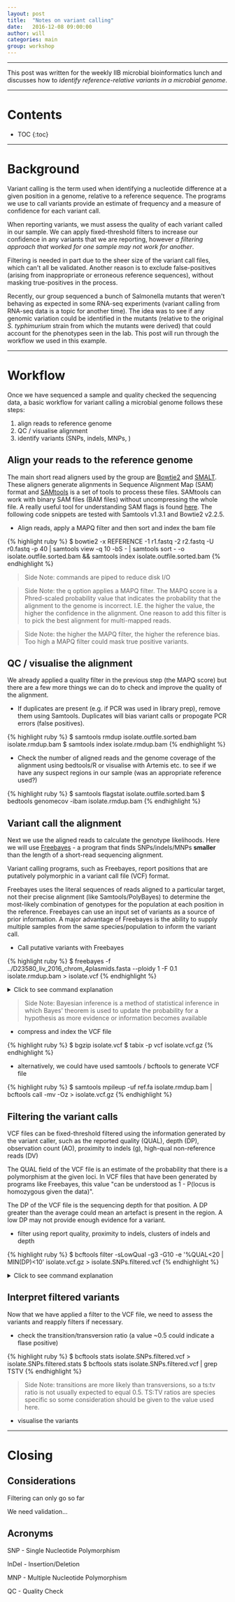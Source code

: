 ```yaml
---
layout: post
title:  "Notes on variant calling"
date:   2016-12-08 09:00:00
author: will
categories: main
group: workshop
---
```


---

This post was written for the weekly IIB microbial bioinformatics lunch and discusses how to *identify reference-relative variants in a microbial genome*.

---

<h1>Contents</h1>

* TOC
{:toc}

---

# Background

Variant calling is the term used when identifying a nucleotide difference at a given position in a genome, relative to a reference sequence. The programs we use to call variants provide an estimate of frequency and a measure of confidence for each variant call.

When reporting variants, we must assess the quality of each variant called in our sample. We can apply fixed-threshold filters to increase our confidence in any variants that we are reporting, however *a filtering approach that worked for one sample may not work for another*.

Filtering is needed in part due to the sheer size of the variant call files, which can't all be validated. Another reason is to exclude false-positives (arising from inappropriate or erroneous reference sequences), without masking true-positives in the process.

Recently, our group sequenced a bunch of Salmonella mutants that weren't behaving as expected in some RNA-seq experiments (variant calling from RNA-seq data is a topic for another time). The idea was to see if any genomic variation could be identified in the mutants (relative to the original *S. typhimurium* strain from which the mutants were derived) that could account for the phenotypes seen in the lab. This post will run through the workflow we used in this example.


---

# Workflow

Once we have sequenced a sample and quality checked the sequencing data, a basic workflow for variant calling a microbial genome follows these steps:

1.	align reads to reference genome
2.	QC / visualise alignment
3.	identify variants (SNPs, indels, MNPs, )


## Align your reads to the reference genome

The main short read aligners used by the group are [Bowtie2][bowtie2] and [SMALT][smalt]. These aligners generate alignments in Sequence Alignment Map (SAM) format and [SAMtools][samtools] is a set of tools to process these files. SAMtools can work with binary SAM files (BAM files) without uncompressing the whole file. A really useful tool for understanding SAM flags is found [here][picard_sam_flags]. The following code snippets are tested with Samtools v1.3.1 and Bowtie2 v2.2.5.

* Align reads, apply a MAPQ filter and then sort and index the bam file

{% highlight ruby %}
$ bowtie2 -x REFERENCE -1 r1.fastq -2 r2.fastq -U r0.fastq -p 40 | samtools view -q 10 -bS - | samtools sort - -o isolate.outfile.sorted.bam && samtools index isolate.outfile.sorted.bam
{% endhighlight %}

> Side Note:	commands are piped to reduce disk I/O

> Side Note:	the q option applies a MAPQ filter. The MAPQ score is a Phred-scaled probability value that indicates the probability that the alignment to the genome is incorrect. I.E. the higher the value, the higher the confidence in the alignment. One reason to add this filter is to pick the best alignment for multi-mapped reads.

> Side Note:	the higher the MAPQ filter, the higher the reference bias. Too high a MAPQ filter could mask true positive variants.


## QC / visualise the alignment

We already applied a quality filter in the previous step (the MAPQ score) but there are a few more things we can do to check and improve the quality of the alignment.

* If duplicates are present (e.g. if PCR was used in library prep), remove them using Samtools. Duplicates will bias variant calls or propogate PCR errors (false positives).

{% highlight ruby %}
$ samtools rmdup isolate.outfile.sorted.bam isolate.rmdup.bam
$ samtools index isolate.rmdup.bam
{% endhighlight %}

* Check the number of aligned reads and the genome coverage of the alignment using bedtools/R or visualise with Artemis etc. to see if we have any suspect regions in our sample (was an appropriate reference used?)

{% highlight ruby %}
$ samtools flagstat isolate.outfile.sorted.bam
$ bedtools genomecov -ibam isolate.rmdup.bam
{% endhighlight %}


## Variant call the alignment

Next we use the aligned reads to calculate the genotype likelihoods. Here we will use [Freebayes][freebayes] - a program that finds SNPs/indels/MNPs **smaller** than the length of a short-read sequencing alignment.

Variant calling programs, such as Freebayes, report positions that are putatively polymorphic in a variant call file (VCF) format.

Freebayes uses the literal sequences of reads aligned to a particular target, not their precise alignment (like Samtools/PolyBayes) to determine the most-likely combination of genotypes for the population at each position in the reference. Freebayes can use an input set of variants as a source of prior information. A major advantage of Freebayes is the ability to supply multiple samples from the same species/population to inform the variant call.

* Call putative variants with Freebayes

{% highlight ruby %}
$ freebayes -f ../D23580_liv_2016_chrom_4plasmids.fasta --ploidy 1 -F 0.1 isolate.rmdup.bam > isolate.vcf
{% endhighlight %}

<details>
<summary>Click to see command explanation</summary>
{% highlight ruby %}
ploidy = 1	Indicates that the sample should be genotyped as haploid
F = 0.1 	Require at least this fraction of observations supporting an alternate allele within a single individual in the in order to evaluate the position.
{% endhighlight %}
</details>

> Side Note:	Bayesian inference is a method of statistical inference in which Bayes' theorem is used to update the probability for a hypothesis as more evidence or information becomes available

* compress and index the VCF file

{% highlight ruby %}
$ bgzip isolate.vcf
$ tabix -p vcf isolate.vcf.gz
{% endhighlight %}

* alternatively, we could have used samtools / bcftools to generate VCF file

{% highlight ruby %}
$ samtools mpileup -uf ref.fa isolate.rmdup.bam | bcftools call -mv -Oz > isolate.vcf.gz
{% endhighlight %}


## Filtering the variant calls

VCF files can be fixed-threshold filtered using the information generated by the variant caller, such as the reported quality (QUAL), depth (DP), observation count (AO), proximity to indels (g), high-qual non-reference reads (DV)

The QUAL field of the VCF file is an estimate of the probability that there is a polymorphism at the given loci. In VCF files that have been generated by programs like Freebayes, this value "can be understood as 1 - P(locus is homozygous given the data)".

The DP of the VCF file is the sequencing depth for that position. A DP greater than the average could mean an artefact is present in the region. A low DP may not provide enough evidence for a variant.

* filter using report quality, proximity to indels, clusters of indels and depth

{% highlight ruby %}
$ bcftools filter -sLowQual -g3 -G10 -e '%QUAL<20 | MIN(DP)<10' isolate.vcf.gz > isolate.SNPs.filtered.vcf
{% endhighlight %}

<details>
<summary>Click to see command explanation</summary>
{% highlight ruby %}
g = 3		filter SNPs within 3 base pairs of an indel
G = 10		filter clusters of indels separated by 10 or fewer base pairs allowing only one to pass
e		exclude the expression %QUAL<20 | MIN(DP)<10 (exclude SNPs with quality score <10 and site coverage depth <10)
{% endhighlight %}
</details>


## Interpret filtered variants

Now that we have applied a filter to the VCF file, we need to assess the variants and reapply filters if necessary.

* check the transition/transversion ratio (a value ~0.5 could indicate a flase positive)

{% highlight ruby %}
$ bcftools stats isolate.SNPs.filtered.vcf > isolate.SNPs.filtered.stats
$ bcftools stats isolate.SNPs.filtered.vcf | grep TSTV
{% endhighlight %}

> Side Note: transitions are more likely than transversions, so a ts:tv ratio is not usually expected to equal 0.5. TS:TV ratios are species specific so some consideration should be given to the value used here.

* visualise the variants


---

# Closing

## Considerations

Filtering can only go so far

We need validation...


## Acronyms

SNP	-	Single Nucleotide Polymorphism

InDel	-	Insertion/Deletion

MNP	-	Multiple Nucleotide Polymorphism

QC	-	Quality Check

[bowtie2]: http://bowtie-bio.sourceforge.net/bowtie2/manual.shtml
[smalt]: http://www.sanger.ac.uk/science/tools/smalt-0
[samtools]: http://www.htslib.org/doc/samtools.html
[picard_sam_flags]: https://broadinstitute.github.io/picard/explain-flags.html
[freebayes]: https://github.com/ekg/freebayes
[vcf]: https://github.com/samtools/bcftools/wiki/HOWTOs
[vcf2]: https://github.com/ekg/alignment-and-variant-calling-tutorial
